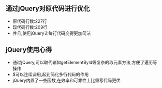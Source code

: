 ## 通过jQuery对原代码进行优化
- 原代码行数:227行
- 现代码行数:209行
- 并且,使用jQuery让每行代码变得更加简洁

## jQuery使用心得
- 通过jQuery,可以取代诸如getElementById等复杂的取元素方法,方便了遍历等操作
- $可以连续调用,起到简化多行代码的作用
- jQuery内置了一些函数,在效率和可靠性上比重写代码更优